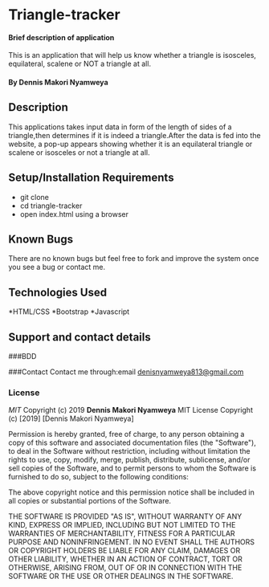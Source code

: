# Triangle-tracker
#### Brief description of application
This is an application that will help us know whether a triangle is isosceles,
 equilateral, scalene or NOT a triangle at all.
#### By **Dennis Makori Nyamweya**
## Description
This applications takes input data in form of the length of sides of a triangle,then determines if
it is indeed a triangle.After the data is fed into the website, a pop-up appears showing whether it is an equilateral
triangle or scalene or isosceles or not a triangle at all.
## Setup/Installation Requirements
* git clone
* cd triangle-tracker
* open index.html using a browser
## Known Bugs
There are no known bugs but feel free to fork and improve the system once you see a bug or contact me.
## Technologies Used
*HTML/CSS
*Bootstrap
*Javascript
## Support and contact details
###BDD

###Contact
Contact me through:email denisnyamweya813@gmail.com
### License
*MIT*
Copyright (c) 2019 **Dennis Makori Nyamweya**
MIT License
Copyright (c) [2019] [Dennis Makori Nyamweya]

Permission is hereby granted, free of charge, to any person obtaining a copy
of this software and associated documentation files (the "Software"), to deal
in the Software without restriction, including without limitation the rights
to use, copy, modify, merge, publish, distribute, sublicense, and/or sell
copies of the Software, and to permit persons to whom the Software is
furnished to do so, subject to the following conditions:

The above copyright notice and this permission notice shall be included in all
copies or substantial portions of the Software.

THE SOFTWARE IS PROVIDED "AS IS", WITHOUT WARRANTY OF ANY KIND, EXPRESS OR
IMPLIED, INCLUDING BUT NOT LIMITED TO THE WARRANTIES OF MERCHANTABILITY,
FITNESS FOR A PARTICULAR PURPOSE AND NONINFRINGEMENT. IN NO EVENT SHALL THE
AUTHORS OR COPYRIGHT HOLDERS BE LIABLE FOR ANY CLAIM, DAMAGES OR OTHER
LIABILITY, WHETHER IN AN ACTION OF CONTRACT, TORT OR OTHERWISE, ARISING FROM,
OUT OF OR IN CONNECTION WITH THE SOFTWARE OR THE USE OR OTHER DEALINGS IN THE
SOFTWARE.
